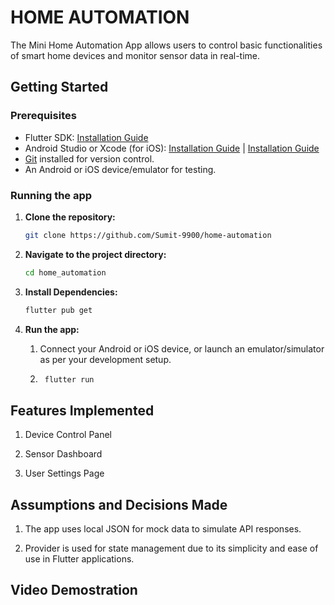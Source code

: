 # HOME AUTOMATION

The Mini Home Automation App allows users to control basic functionalities of smart home devices and monitor sensor data in real-time.

## Getting Started

### Prerequisites

- Flutter SDK: [Installation Guide](https://flutter.dev/docs/get-started/install)
- Android Studio or Xcode (for iOS): [Installation Guide](https://developer.android.com/studio) | [Installation Guide](https://developer.apple.com/xcode/)
- [Git](https://git-scm.com/) installed for version control.
- An Android or iOS device/emulator for testing.

### Running the app

1. **Clone the repository:**

   ```sh
   git clone https://github.com/Sumit-9900/home-automation

2. **Navigate to the project directory:**   

    ```sh
   cd home_automation

3. **Install Dependencies:**

    ```sh
    flutter pub get

4. **Run the app:**

    1. Connect your Android or iOS device, or launch an emulator/simulator as per your development setup.

    2. ```sh
        flutter run

## Features Implemented

1. Device Control Panel

2. Sensor Dashboard

3. User Settings Page

## Assumptions and Decisions Made

1. The app uses local JSON for mock data to simulate API responses.

2. Provider is used for state management due to its simplicity and ease of use in Flutter applications.

## Video Demostration

